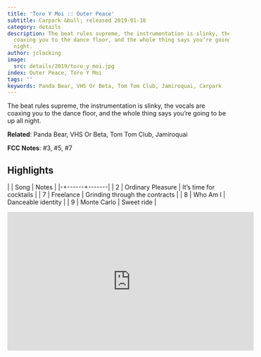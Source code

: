```yaml
---
title: 'Toro Y Moi :: Outer Peace'
subtitle: Carpark &bull; released 2019-01-18
category: details
description: The beat rules supreme, the instrumentation is slinky, the vocals are
  coaxing you to the dance floor, and the whole thing says you’re going to be up all
  night.
author: jclacking
image:
  src: details/2019/toro_y_moi.jpg
index: Outer Peace, Toro Y Moi
tags: ''
keywords: Panda Bear, VHS Or Beta, Tom Tom Club, Jamiroquai, Carpark
---
```

The beat rules supreme, the instrumentation is slinky, the vocals are coaxing you to the dance floor, and the whole thing says you’re going to be up all night.<!--more-->

**Related**: Panda Bear, VHS Or Beta, Tom Tom Club, Jamiroquai

**FCC Notes**: #3, #5, #7

## Highlights

| | Song | Notes |
|-+------+-------|
| 2 | Ordinary Pleasure | It’s time for cocktails |
| 7 | Freelance | Grinding through the contracts |
| 8 | Who Am I | Danceable identity |
| 9 | Monte Carlo | Sweet ride |

<div class="tlo-detail-video"><iframe width="560" height="315" src="https://www.youtube.com/embed/Jm6hDWBZXc4" frameborder="0" allow="autoplay; encrypted-media" allowfullscreen></iframe></div>

